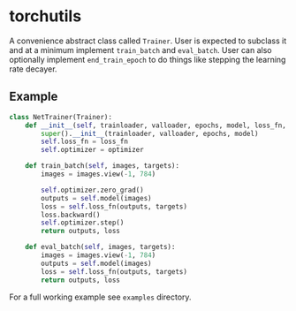 # torchutils

A convenience abstract class called `Trainer`. User is expected to subclass it and at a minimum implement `train_batch` and `eval_batch`. User can also optionally implement `end_train_epoch` to do things like stepping the learning rate decayer.

## Example
```python
class NetTrainer(Trainer):
    def __init__(self, trainloader, valloader, epochs, model, loss_fn, optimizer):
        super().__init__(trainloader, valloader, epochs, model)
        self.loss_fn = loss_fn
        self.optimizer = optimizer

    def train_batch(self, images, targets):
        images = images.view(-1, 784)

        self.optimizer.zero_grad()
        outputs = self.model(images)
        loss = self.loss_fn(outputs, targets)
        loss.backward()
        self.optimizer.step()
        return outputs, loss

    def eval_batch(self, images, targets):
        images = images.view(-1, 784)
        outputs = self.model(images)
        loss = self.loss_fn(outputs, targets)
        return outputs, loss
```

For a full working example see `examples` directory.